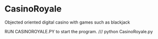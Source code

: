 # CasinoRoyale
Objected oriented digital casino with games such as blackjack



RUN CASINOROYALE.PY to start the program. /// python CasinoRoyale.py
